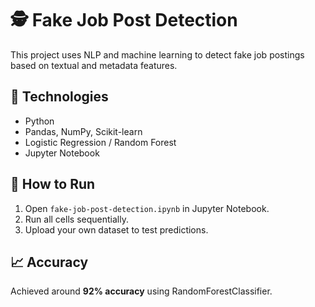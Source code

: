 # 🕵️ Fake Job Post Detection

This project uses NLP and machine learning to detect fake job postings based on textual and metadata features.

## 🔧 Technologies
- Python
- Pandas, NumPy, Scikit-learn
- Logistic Regression / Random Forest
- Jupyter Notebook

## 🚀 How to Run
1. Open `fake-job-post-detection.ipynb` in Jupyter Notebook.
2. Run all cells sequentially.
3. Upload your own dataset to test predictions.

## 📈 Accuracy
Achieved around **92% accuracy** using RandomForestClassifier.
